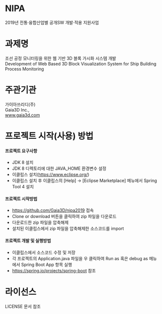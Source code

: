 # NIPA
2019년 전통·융합산업별 공개SW 개발·적용 지원사업

# 과제명
조선 공정 모니터링을 위한 웹 기반 3D 블록 가시화 시스템 개발  
Development of Web Based 3D Block Visualization System for Ship Building Process Monitoring

# 주관기관
가이아쓰리디(주)  
Gaia3D Inc.,  
www.gaia3d.com

# 프로젝트 시작(사용) 방법
#### 프로젝트 요구사항  
- JDK 8 설치
- JDK 8 디렉토리에 대한 JAVA_HOME 환경변수 설정
- 이클립스 설치(https://www.eclipse.org/)
- 이클립스 설치 후 이클립스의 [Help] → [Eclipse Marketplace] 메뉴에서 Spring Tool 4 설치
#### 프로젝트 시작방법
- https://github.com/Gaia3D/nipa2019 접속
- Clone or download 버튼을 클릭하여 zip 파일을 다운로드
- 다운로드한 zip 파일을 압축해제
- 설치된 이클립스에서 zip 파일을 압축해제한 소스코드를 import
#### 프로젝트 개발 및 실행방법
- 이클립스에서 소스코드 수정 및 저장
- 각 프로젝트의 Application.java 파일을 우 클릭하여 Run as 혹은 debug as 메뉴에서 Spring Boot App 항목 실행
- https://spring.io/projects/spring-boot 참조

# 라이선스
LICENSE 문서 참조
